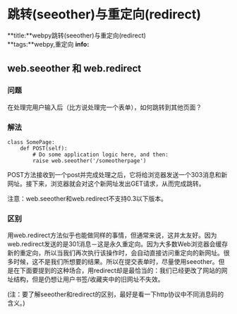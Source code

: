 # 跳转(seeother)与重定向(redirect)
**title:**webpy跳转(seeother)与重定向(redirect)  
**tags:**webpy,重定向
**info:**  

## web.seeother 和 web.redirect

### 问题
在处理完用户输入后（比方说处理完一个表单），如何跳转到其他页面？

### 解法

    class SomePage:
        def POST(self):
            # Do some application logic here, and then:
            raise web.seeother('/someotherpage')

POST方法接收到一个post并完成处理之后，它将给浏览器发送一个303消息和新网址。接下来，浏览器就会对这个新网址发出GET请求，从而完成跳转。

注意：web.seeother和web.redirect不支持0.3以下版本。

### 区别
用web.redirect方法似乎也能做同样的事情，但通常来说，这并太友好。因为web.redirect发送的是301消息－这是永久重定向。因为大多数Web浏览器会缓存新的重定向，所以当我们再次执行该操作时，会自动直接访问重定向的新网址。很多时候，这不是我们所想要的结果。所以在提交表单时，尽量使用seeother。但是在下面要提到的这种场合，用redirect却是最恰当的：我们已经更改了网站的网址结构，但是仍想让用户书签/收藏夹中的旧网址不失效。

(注：要了解seeother和redirect的区别，最好是看一下http协议中不同消息码的含义。)
